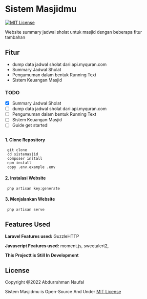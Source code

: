 # Sistem Masjidmu

[![MIT License](https://img.shields.io/badge/License-MIT-green.svg)](https://choosealicense.com/licenses/mit/)

Website summary jadwal sholat untuk masjid dengan beberapa fitur tambahan

## Fitur

-   dump data jadwal sholat dari api.myquran.com
-   Summary Jadwal Sholat
-   Pengumuman dalam bentuk Running Text
-   Sistem Keuangan Masjid

### TODO

-   [x] Summary Jadwal Sholat
-   [ ] dump data jadwal sholat dari api.myquran.com
-   [ ] Pengumuman dalam bentuk Running Text
-   [ ] Sistem Keuangan Masjid
-   [ ] Guide get started

##

#### 1. Clone Repository

```
 git clone
 cd sistemasjid
 composer install
 npm install
 copy .env.example .env
```

#### 2. Instalasi Website

```
 php artisan key:generate
```

#### 3. Menjalankan Website

```
 php artisan serve
```

## Features Used

**Laravel Features used:** GuzzleHTTP

**Javascript Features used:** moment.js, sweetalert2,

**This Projectt is Still In Development**

## License

Copyright @2022 Abdurrahman Naufal

Sistem Masjidmu is Open-Source And Under [MIT License](https://choosealicense.com/licenses/mit/)
